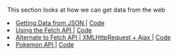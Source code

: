 This section looks at how we can get data from the web
<li class="list-item">
    <a href="http://mathuramg.com/IMA-Low-Res-Connections-Lab/Week_03|JSON_Fetch/Fetch%20with%20Static%20JSON%20Data/index.html"
        target="_blank" class="link">
        Getting Data from JSON
    </a>
    |
    <a href="https://github.com/MathuraMG/IMA-Low-Res-Connections-Lab/tree/master/Week_03%7CJSON_Fetch/Fetch%20with%20Static%20JSON%20Data"
        target="_blank" class="link">
        Code
    </a>
</li>
<li>
    <a href="http://mathuramg.com/IMA-Low-Res-Connections-Lab/Week_03|JSON_Fetch/Fetch/index.html"
        target="_blank">
        Using the Fetch API
    </a>
    |
    <a href="https://github.com/MathuraMG/IMA-Low-Res-Connections-Lab/tree/master/Week_03|JSON_Fetch/Fetch"
        target="_blank">
        Code
    </a>
</li>
<li>
    <a href="http://mathuramg.com/IMA-Low-Res-Connections-Lab/Week_03|JSON_Fetch/Get_JSON_with_AJAX/index.html"
        target="_blank">
        Alternate to Fetch API | XMLHttpRequest + Ajax
    </a>
    |
    <a href="https://github.com/MathuraMG/IMA-Low-Res-Connections-Lab/tree/master/Week_03|JSON_Fetch/Get_JSON_with_AJAX"
        target="_blank">
        Code
    </a>
</li>
<li>
    <a href="http://mathuramg.com/IMA-Low-Res-Connections-Lab/Week_03|JSON_Fetch/Pokemon/index.html"
        target="_blank">
        Pokemon API
    </a>
    |
    <a href="https://github.com/MathuraMG/IMA-Low-Res-Connections-Lab/tree/master/Week_03|JSON_Fetch/Pokemon"
        target="_blank">
        Code
    </a>
</li>
